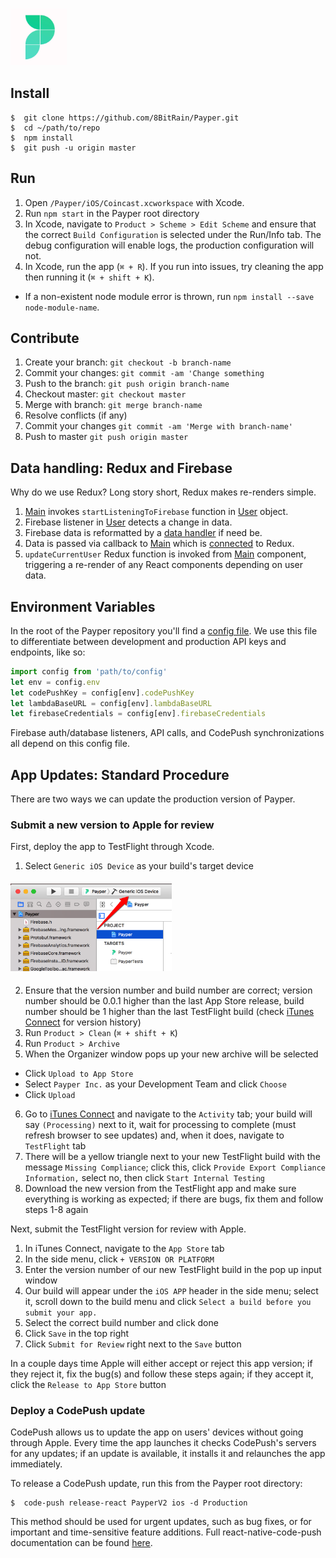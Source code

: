 ### <img src="./assets/images/app-icon.jpg" width="90" height="90" />

## **Install**
```
$  git clone https://github.com/8BitRain/Payper.git
$  cd ~/path/to/repo
$  npm install
$  git push -u origin master
```

## **Run**
1. Open `/Payper/iOS/Coincast.xcworkspace` with Xcode.
2. Run `npm start` in the Payper root directory
3. In Xcode, navigate to `Product > Scheme > Edit Scheme` and ensure that the correct `Build Configuration` is selected under the Run/Info tab. The debug configuration will enable logs, the production configuration will not.
4. In Xcode, run the app (`⌘ + R`). If you run into issues, try cleaning the app then running it (`⌘ + shift + K`).
* If a non-existent node module error is thrown, run `npm install --save node-module-name`.

## **Contribute**
1. Create your branch: `git checkout -b branch-name`
2. Commit your changes: `git commit -am 'Change something`
3. Push to the branch: `git push origin branch-name`
4. Checkout master: `git checkout master`
5. Merge with branch: `git merge branch-name`
6. Resolve conflicts (if any)
7. Commit your changes `git commit -am 'Merge with branch-name'`
8. Push to master `git push origin master`

## **Data handling: Redux and Firebase**
Why do we use Redux? Long story short, Redux makes re-renders simple.
1. [Main](./scenes/Main/Main.js) invokes `startListeningToFirebase` function in [User](./classes/User.js) object.
2. Firebase listener in [User](./classes/User.js) detects a change in data.
3. Firebase data is reformatted by a [data handler](./helpers/dataHandlers) if need be.
4. Data is passed via callback to [Main](./scenes/Main/Main.js) which is [connected](https://github.com/reactjs/react-redux/blob/master/docs/api.md#connectmapstatetoprops-mapdispatchtoprops-mergeprops-options) to Redux.
5. `updateCurrentUser` Redux function is invoked from [Main](./scenes/Main/Main.js) component, triggering a re-render of any React components depending on user data.

## **Environment Variables**
In the root of the Payper repository you'll find a [config file](./config.json). We use this file to differentiate between development and production API keys and endpoints, like so:
```javascript
import config from 'path/to/config'
let env = config.env
let codePushKey = config[env].codePushKey
let lambdaBaseURL = config[env].lambdaBaseURL
let firebaseCredentials = config[env].firebaseCredentials
```
Firebase auth/database listeners, API calls, and CodePush synchronizations all depend on this config file.

## **App Updates: Standard Procedure**
There are two ways we can update the production version of Payper.

### Submit a new version to Apple for review
First, deploy the app to TestFlight through Xcode.

1. Select `Generic iOS Device` as your build's target device
#### <img src="./assets/images/readme/buildTarget.png" height="140" />
2. Ensure that the version number and build number are correct; version number should be 0.0.1 higher than the last App Store release, build number should be 1 higher than the last TestFlight build (check [iTunes Connect](https://itunesconnect.apple.com/) for version history)
3. Run `Product > Clean` (`⌘ + shift + K`)
4. Run `Product > Archive`
5. When the Organizer window pops up your new archive will be selected
  * Click `Upload to App Store`
  * Select `Payper Inc.` as your Development Team and click `Choose`
  * Click `Upload`
6. Go to [iTunes Connect](https://itunesconnect.apple.com/) and navigate to the `Activity` tab; your build will say `(Processing)` next to it, wait for processing to complete (must refresh browser to see updates) and, when it does, navigate to `TestFlight` tab
7. There will be a yellow triangle next to your new TestFlight build with the message `Missing Compliance`; click this, click `Provide Export Compliance Information,` select no, then click `Start Internal Testing`
8. Download the new version from the TestFlight app and make sure everything is working as expected; if there are bugs, fix them and follow steps 1-8 again

Next, submit the TestFlight version for review with Apple.
1. In iTunes Connect, navigate to the `App Store` tab
2. In the side menu, click `+ VERSION OR PLATFORM`
3. Enter the version number of our new TestFlight build in the pop up input window
4. Our build will appear under the `iOS APP` header in the side menu; select it, scroll down to the build menu and click `Select a build before you submit your app.`
5. Select the correct build number and click done
6. Click `Save` in the top right
7. Click `Submit for Review` right next to the `Save` button

In a couple days time Apple will either accept or reject this app version; if they reject it, fix the bug(s) and follow these steps again; if they accept it, click the `Release to App Store` button

### Deploy a CodePush update
CodePush allows us to update the app on users' devices without going through Apple. Every time the app launches it checks CodePush's servers for any updates; if an update is available, it installs it and relaunches the app immediately.

To release a CodePush update, run this from the Payper root directory:
```
$  code-push release-react PayperV2 ios -d Production
```

This method should be used for urgent updates, such as bug fixes, or for important and time-sensitive feature additions. Full react-native-code-push documentation can be found [here](https://github.com/Microsoft/react-native-code-push).








































#
